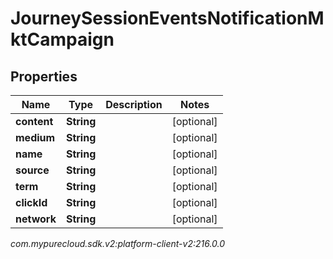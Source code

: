 # JourneySessionEventsNotificationMktCampaign


## Properties

| Name | Type | Description | Notes |
| ------------ | ------------- | ------------- | ------------- |
| **content** | **String** |  |  [optional] |
| **medium** | **String** |  |  [optional] |
| **name** | **String** |  |  [optional] |
| **source** | **String** |  |  [optional] |
| **term** | **String** |  |  [optional] |
| **clickId** | **String** |  |  [optional] |
| **network** | **String** |  |  [optional] |




_com.mypurecloud.sdk.v2:platform-client-v2:216.0.0_

